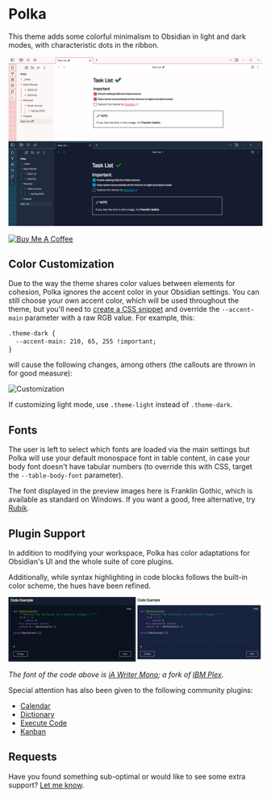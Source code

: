 # Polka

This theme adds some colorful minimalism to Obsidian in light and dark modes, with characteristic dots in the ribbon.

![Preview](polka.png)

<a href="https://www.buymeacoffee.com/callumhackett" target="_blank"><img src="https://cdn.buymeacoffee.com/buttons/v2/default-yellow.png" alt="Buy Me A Coffee" style="height: 60px !important;width: 217px !important;" ></a>

## Color Customization

Due to the way the theme shares color values between elements for cohesion, Polka ignores the accent color in your Obsidian settings. You can still choose your own accent color, which will be used throughout the theme, but you'll need to [create a CSS snippet](https://help.obsidian.md/Extending+Obsidian/CSS+snippets) and override the `--accent-main` parameter with a raw RGB value. For example, this:

```
.theme-dark {
  --accent-main: 210, 65, 255 !important;
}
```

will cause the following changes, among others (the callouts are thrown in for good measure):

![Customization](color_customization.png)

If customizing light mode, use `.theme-light` instead of `.theme-dark`.

## Fonts

The user is left to select which fonts are loaded via the main settings but Polka will use your default monospace font in table content, in case your body font doesn't have tabular numbers (to override this with CSS, target the `--table-body-font` parameter).

The font displayed in the preview images here is Franklin Gothic, which is available as standard on Windows. If you want a good, free alternative, try [Rubik](https://fonts.google.com/specimen/Rubik).

## Plugin Support

In addition to modifying your workspace, Polka has color adaptations for Obsidian's UI and the whole suite of core plugins.

Additionally, while syntax highlighting in code blocks follows the built-in color scheme, the hues have been refined.

![Example](code_example.png)

*The font of the code above is [iA Writer Mono](https://github.com/iaolo/iA-Fonts/tree/master/iA%20Writer%20Mono); a fork of [IBM Plex](https://github.com/IBM/plex)*.

Special attention has also been given to the following community plugins:

- [Calendar](https://github.com/liamcain/obsidian-calendar-plugin)
- [Dictionary](https://github.com/phibr0/obsidian-dictionary)
- [Execute Code](https://github.com/twibiral/obsidian-execute-code)
- [Kanban](https://github.com/mgmeyers/obsidian-kanban)

## Requests

Have you found something sub-optimal or would like to see some extra support? [Let me know](https://github.com/callumhackett/obsidian_polka_theme).
